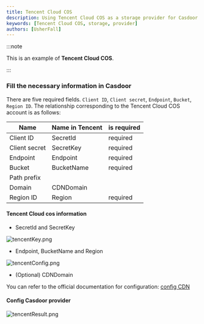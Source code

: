 ```yaml
---
title: Tencent Cloud COS
description: Using Tencent Cloud COS as a storage provider for Casdoor
keywords: [Tencent Cloud COS, storage, provider]
authors: [UsherFall]
---
```


:::note

This is an example of **Tencent Cloud COS**.

:::

### Fill the necessary information in Casdoor

There are five required fields. `Client ID`, `Client secret`, `Endpoint`, `Bucket`, `Region ID`. The relationship corresponding to the Tencent Cloud COS account is as follows:

| Name                | Name in Tencent | is required |
|---------------------|-----------------|-------------|
| Client ID           | SecretId        | required    |
| Client secret       | SecretKey       | required    |
| Endpoint            | Endpoint        | required    |
| Bucket              | BucketName      | required    |
| Path prefix         |                 |             |
| Domain              | CDNDomain       |             |
| Region ID           | Region          | required    |

#### Tencent Cloud cos information

- SecretId and SecretKey

![tencentKey.png](/img/providers/storage/tencentKey.png)

- Endpoint, BucketName and Region

![tencentConfig.png](/img/providers/storage/tencentConfig.png)

- (Optional) CDNDomain

You can refer to the official documentation for configuration: [config CDN](https://cloud.tencent.com/document/product/436/18670#.E5.AF.B9.E8.87.AA.E5.AE.9A.E4.B9.89.E5.9F.9F.E5.90.8D.E9.85.8D.E7.BD.AE-cdn-.E5.8A.A0.E9.80.9F)

#### Config Casdoor provider

![tencentResult.png](/img/providers/storage/tencentResult.png)
